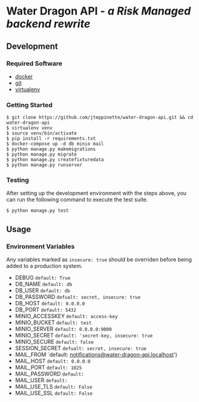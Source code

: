 # Water Dragon API - *a Risk Managed backend rewrite*

## Development

### Required Software

* [docker](https://docs.docker.com/)
* [git](https://git-scm.com/)
* [virtualenv](https://virtualenv.pypa.io/en/stable/)

### Getting Started

```
$ git clone https://github.com/jteppinette/water-dragon-api.git && cd water-dragon-api
$ virtualenv venv
$ source venv/bin/activate
$ pip install -r requirements.txt
$ docker-compose up -d db minio mail
$ python manage.py makemigrations
$ python manage.py migrate
$ python manage.py createfixturedata
$ python manage.py runserver
```

### Testing

After setting up the development environment with the steps above, you can run the following command to execute the test suite.

```
$ python manage.py test
```

## Usage

### Environment Variables

Any variables marked as `insecure: true` should be overriden before being added to a production system.

* DEBUG           `default: True`
* DB_NAME         `default: db`
* DB_USER         `default: db`
* DB_PASSWORD     `defualt: secret, insecure: true`
* DB_HOST         `default: 0.0.0.0`
* DB_PORT         `default: 5432`
* MINIO_ACCESSKEY `default: access-key`
* MINIO_BUCKET    `default: test`
* MINIO_SERVER    `default: 0.0.0.0:9000`
* MINIO_SECRET    `default: 'secret-key, insecure: true`
* MINIO_SECURE    `default: false`
* SESSION_SECRET  `defualt: secret, insecure: true`
* MAIL_FROM       `default: notifications@water-dragon-api.localhost')
* MAIL_HOST       `default: 0.0.0.0`
* MAIL_PORT       `default: 1025`
* MAIL_PASSWORD   `default: `
* MAIL_USER       `default: `
* MAIL_USE_TLS    `default: False`
* MAIL_USE_SSL    `default: False`
